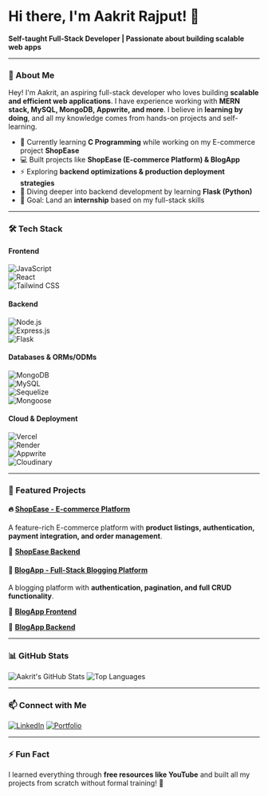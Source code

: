# Hi there, I'm Aakrit Rajput! 👋

**Self-taught Full-Stack Developer | Passionate about building scalable web apps**

---

### 🚀 About Me
Hey! I'm Aakrit, an aspiring full-stack developer who loves building **scalable and efficient web applications**. I have experience working with **MERN stack, MySQL, MongoDB, Appwrite, and more**. I believe in **learning by doing**, and all my knowledge comes from hands-on projects and self-learning.

- 🌱 Currently learning **C Programming** while working on my E-commerce project **ShopEase**
- 💻 Built projects like **ShopEase (E-commerce Platform) & BlogApp**
- ⚡ Exploring **backend optimizations & production deployment strategies**
- 🚀 Diving deeper into backend development by learning **Flask (Python)**
- 🎯 Goal: Land an **internship** based on my full-stack skills

---

### 🛠️ Tech Stack  

#### **Frontend**  
![JavaScript](https://img.shields.io/badge/JavaScript-F7DF1E?style=flat&logo=javascript&logoColor=black)  
![React](https://img.shields.io/badge/React-61DAFB?style=flat&logo=react&logoColor=black)  
![Tailwind CSS](https://img.shields.io/badge/Tailwind%20CSS-38B2AC?style=flat&logo=tailwind-css&logoColor=white)  

#### **Backend**  
![Node.js](https://img.shields.io/badge/Node.js-339933?style=flat&logo=node.js&logoColor=white)  
![Express.js](https://img.shields.io/badge/Express.js-000000?style=flat&logo=express&logoColor=white)  
![Flask](https://img.shields.io/badge/Flask-000000?style=flat&logo=flask&logoColor=white)  

#### **Databases & ORMs/ODMs**  
![MongoDB](https://img.shields.io/badge/MongoDB-47A248?style=flat&logo=mongodb&logoColor=white)  
![MySQL](https://img.shields.io/badge/MySQL-4479A1?style=flat&logo=mysql&logoColor=white)  
![Sequelize](https://img.shields.io/badge/Sequelize-52B0E7?style=flat&logo=sequelize&logoColor=white)  
![Mongoose](https://img.shields.io/badge/Mongoose-880000?style=flat&logo=mongodb&logoColor=white)  

#### **Cloud & Deployment**  
![Vercel](https://img.shields.io/badge/Vercel-000000?style=flat&logo=vercel&logoColor=white)  
![Render](https://img.shields.io/badge/Render-46E3B7?style=flat&logo=render&logoColor=white)  
![Appwrite](https://img.shields.io/badge/Appwrite-F02E65?style=flat&logo=appwrite&logoColor=white)  
![Cloudinary](https://img.shields.io/badge/Cloudinary-3448C5?style=flat&logo=cloudinary&logoColor=white)  

---

### 📌 Featured Projects

#### 🔥 [ShopEase - E-commerce Platform](https://github.com/aakritrajput/ShopEase)
A feature-rich E-commerce platform with **product listings, authentication, payment integration, and order management**.

🔗 **[ShopEase Backend](https://github.com/aakritrajput/ShopEaseBackend)**

#### 📝 [BlogApp - Full-Stack Blogging Platform](https://github.com/aakritrajput/BlogApp)
A blogging platform with **authentication, pagination, and full CRUD functionality**.

🔗 **[BlogApp Frontend](https://github.com/aakritrajput/BlogAppFrontend)**

🔗 **[BlogApp Backend](https://github.com/aakritrajput/BlogAppBackend)**

---

### 📊 GitHub Stats
![Aakrit's GitHub Stats](https://github-readme-stats.vercel.app/api?username=aakritrajput&show_icons=true&theme=radical)
![Top Languages](https://github-readme-stats.vercel.app/api/top-langs/?username=aakritrajput&layout=compact&theme=radical)

---

### 📫 Connect with Me
[![LinkedIn](https://img.shields.io/badge/LinkedIn-Aakrit%20Rajput-blue?style=flat&logo=linkedin)](https://www.linkedin.com/in/aakrit-rajput)
[![Portfolio](https://img.shields.io/badge/Portfolio-Visit%20Now-orange?style=flat&logo=vercel)](https://aakrit-portfolio.vercel.app)

---

### ⚡ Fun Fact
I learned everything through **free resources like YouTube** and built all my projects from scratch without formal training! 🎯
